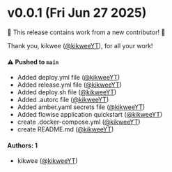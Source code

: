 # v0.0.1 (Fri Jun 27 2025)

:tada: This release contains work from a new contributor! :tada:

Thank you, kikwee ([@kikweeYT](https://github.com/kikweeYT)), for all your work!

#### ⚠️ Pushed to `main`

- Added deploy.yml file ([@kikweeYT](https://github.com/kikweeYT))
- Added release.yml file ([@kikweeYT](https://github.com/kikweeYT))
- Added deploy.sh file ([@kikweeYT](https://github.com/kikweeYT))
- Added .autorc file ([@kikweeYT](https://github.com/kikweeYT))
- Added amber.yaml secrets file ([@kikweeYT](https://github.com/kikweeYT))
- Added flowise application quickstart ([@kikweeYT](https://github.com/kikweeYT))
- create .docker-compose.yml ([@kikweeYT](https://github.com/kikweeYT))
- create README.md ([@kikweeYT](https://github.com/kikweeYT))

#### Authors: 1

- kikwee ([@kikweeYT](https://github.com/kikweeYT))
